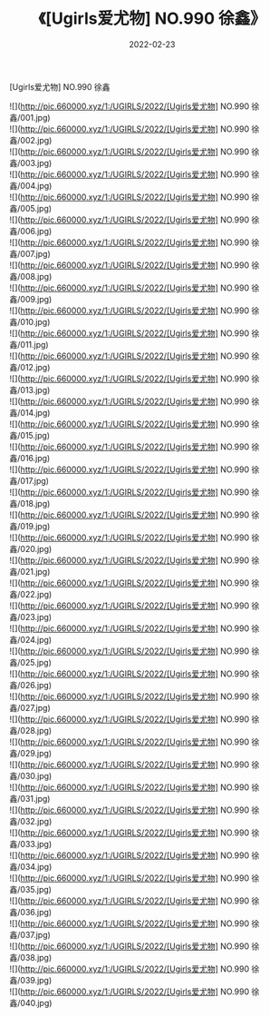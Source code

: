 ﻿---
layout: post
title:  《[Ugirls爱尤物] NO.990 徐鑫》
date:   2022-02-23
img: http://pic.660000.xyz/1:/UGIRLS/2022/[Ugirls爱尤物] NO.990 徐鑫/000.jpg
categories: [美女, 清纯, 唯美]
---

[Ugirls爱尤物] NO.990 徐鑫

 ![](http://pic.660000.xyz/1:/UGIRLS/2022/[Ugirls爱尤物] NO.990 徐鑫/001.jpg) <br>![](http://pic.660000.xyz/1:/UGIRLS/2022/[Ugirls爱尤物] NO.990 徐鑫/002.jpg) <br>![](http://pic.660000.xyz/1:/UGIRLS/2022/[Ugirls爱尤物] NO.990 徐鑫/003.jpg) <br>![](http://pic.660000.xyz/1:/UGIRLS/2022/[Ugirls爱尤物] NO.990 徐鑫/004.jpg) <br>![](http://pic.660000.xyz/1:/UGIRLS/2022/[Ugirls爱尤物] NO.990 徐鑫/005.jpg) <br>![](http://pic.660000.xyz/1:/UGIRLS/2022/[Ugirls爱尤物] NO.990 徐鑫/006.jpg) <br>![](http://pic.660000.xyz/1:/UGIRLS/2022/[Ugirls爱尤物] NO.990 徐鑫/007.jpg) <br>![](http://pic.660000.xyz/1:/UGIRLS/2022/[Ugirls爱尤物] NO.990 徐鑫/008.jpg) <br>![](http://pic.660000.xyz/1:/UGIRLS/2022/[Ugirls爱尤物] NO.990 徐鑫/009.jpg) <br>![](http://pic.660000.xyz/1:/UGIRLS/2022/[Ugirls爱尤物] NO.990 徐鑫/010.jpg) <br>![](http://pic.660000.xyz/1:/UGIRLS/2022/[Ugirls爱尤物] NO.990 徐鑫/011.jpg) <br>![](http://pic.660000.xyz/1:/UGIRLS/2022/[Ugirls爱尤物] NO.990 徐鑫/012.jpg) <br>![](http://pic.660000.xyz/1:/UGIRLS/2022/[Ugirls爱尤物] NO.990 徐鑫/013.jpg) <br>![](http://pic.660000.xyz/1:/UGIRLS/2022/[Ugirls爱尤物] NO.990 徐鑫/014.jpg) <br>![](http://pic.660000.xyz/1:/UGIRLS/2022/[Ugirls爱尤物] NO.990 徐鑫/015.jpg) <br>![](http://pic.660000.xyz/1:/UGIRLS/2022/[Ugirls爱尤物] NO.990 徐鑫/016.jpg) <br>![](http://pic.660000.xyz/1:/UGIRLS/2022/[Ugirls爱尤物] NO.990 徐鑫/017.jpg) <br>![](http://pic.660000.xyz/1:/UGIRLS/2022/[Ugirls爱尤物] NO.990 徐鑫/018.jpg) <br>![](http://pic.660000.xyz/1:/UGIRLS/2022/[Ugirls爱尤物] NO.990 徐鑫/019.jpg) <br>![](http://pic.660000.xyz/1:/UGIRLS/2022/[Ugirls爱尤物] NO.990 徐鑫/020.jpg) <br>![](http://pic.660000.xyz/1:/UGIRLS/2022/[Ugirls爱尤物] NO.990 徐鑫/021.jpg) <br>![](http://pic.660000.xyz/1:/UGIRLS/2022/[Ugirls爱尤物] NO.990 徐鑫/022.jpg) <br>![](http://pic.660000.xyz/1:/UGIRLS/2022/[Ugirls爱尤物] NO.990 徐鑫/023.jpg) <br>![](http://pic.660000.xyz/1:/UGIRLS/2022/[Ugirls爱尤物] NO.990 徐鑫/024.jpg) <br>![](http://pic.660000.xyz/1:/UGIRLS/2022/[Ugirls爱尤物] NO.990 徐鑫/025.jpg) <br>![](http://pic.660000.xyz/1:/UGIRLS/2022/[Ugirls爱尤物] NO.990 徐鑫/026.jpg) <br>![](http://pic.660000.xyz/1:/UGIRLS/2022/[Ugirls爱尤物] NO.990 徐鑫/027.jpg) <br>![](http://pic.660000.xyz/1:/UGIRLS/2022/[Ugirls爱尤物] NO.990 徐鑫/028.jpg) <br>![](http://pic.660000.xyz/1:/UGIRLS/2022/[Ugirls爱尤物] NO.990 徐鑫/029.jpg) <br>![](http://pic.660000.xyz/1:/UGIRLS/2022/[Ugirls爱尤物] NO.990 徐鑫/030.jpg) <br>![](http://pic.660000.xyz/1:/UGIRLS/2022/[Ugirls爱尤物] NO.990 徐鑫/031.jpg) <br>![](http://pic.660000.xyz/1:/UGIRLS/2022/[Ugirls爱尤物] NO.990 徐鑫/032.jpg) <br>![](http://pic.660000.xyz/1:/UGIRLS/2022/[Ugirls爱尤物] NO.990 徐鑫/033.jpg) <br>![](http://pic.660000.xyz/1:/UGIRLS/2022/[Ugirls爱尤物] NO.990 徐鑫/034.jpg) <br>![](http://pic.660000.xyz/1:/UGIRLS/2022/[Ugirls爱尤物] NO.990 徐鑫/035.jpg) <br>![](http://pic.660000.xyz/1:/UGIRLS/2022/[Ugirls爱尤物] NO.990 徐鑫/036.jpg) <br>![](http://pic.660000.xyz/1:/UGIRLS/2022/[Ugirls爱尤物] NO.990 徐鑫/037.jpg) <br>![](http://pic.660000.xyz/1:/UGIRLS/2022/[Ugirls爱尤物] NO.990 徐鑫/038.jpg) <br>![](http://pic.660000.xyz/1:/UGIRLS/2022/[Ugirls爱尤物] NO.990 徐鑫/039.jpg) <br>![](http://pic.660000.xyz/1:/UGIRLS/2022/[Ugirls爱尤物] NO.990 徐鑫/040.jpg) <br>